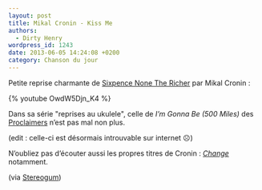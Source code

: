 ```yaml
---
layout: post
title: Mikal Cronin - Kiss Me
authors:
  - Dirty Henry
wordpress_id: 1243
date: 2013-06-05 14:24:08 +0200
category: Chanson du jour
---
```


Petite reprise charmante de [Sixpence None The Richer][1] par Mikal Cronin :

{% youtube OwdW5Djn_K4 %}

Dans sa série "reprises au ukulele", celle de _I’m Gonna Be (500 Miles)_ des
[Proclaimers][2] n’est pas mal non plus.

(edit : celle-ci est désormais introuvable sur internet ☹️)

N’oubliez pas d’écouter aussi les propres titres de Cronin : [_Change_][i1233]
notamment.

(via
[Stereogum](https://stereogum.com/1344561/mikal-cronin-im-gonna-be-proclaimers-cover-kiss-me-sixpence-none-the-richer-cover/mp3s/))

[i1233]: https://www.deadrooster.org/mikal-cronin-change/
[1]: https://www.youtube.com/watch?v=8N-qO3sPMjc
[2]: https://www.youtube.com/watch?v=tbNlMtqrYS0
